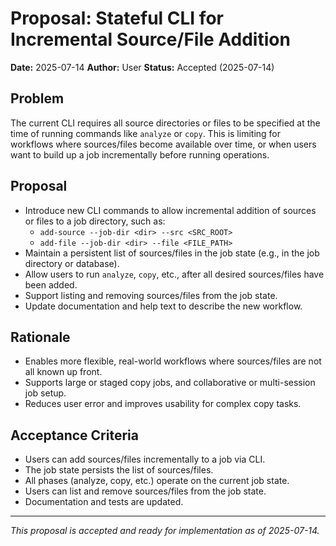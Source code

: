 # Proposal: Stateful CLI for Incremental Source/File Addition

**Date:** 2025-07-14
**Author:** User
**Status:** Accepted (2025-07-14)

## Problem
The current CLI requires all source directories or files to be specified at the time of running commands like `analyze` or `copy`. This is limiting for workflows where sources/files become available over time, or when users want to build up a job incrementally before running operations.

## Proposal
- Introduce new CLI commands to allow incremental addition of sources or files to a job directory, such as:
  - `add-source --job-dir <dir> --src <SRC_ROOT>`
  - `add-file --job-dir <dir> --file <FILE_PATH>`
- Maintain a persistent list of sources/files in the job state (e.g., in the job directory or database).
- Allow users to run `analyze`, `copy`, etc., after all desired sources/files have been added.
- Support listing and removing sources/files from the job state.
- Update documentation and help text to describe the new workflow.

## Rationale
- Enables more flexible, real-world workflows where sources/files are not all known up front.
- Supports large or staged copy jobs, and collaborative or multi-session job setup.
- Reduces user error and improves usability for complex copy tasks.

## Acceptance Criteria
- Users can add sources/files incrementally to a job via CLI.
- The job state persists the list of sources/files.
- All phases (analyze, copy, etc.) operate on the current job state.
- Users can list and remove sources/files from the job state.
- Documentation and tests are updated.

---

_This proposal is accepted and ready for implementation as of 2025-07-14._

